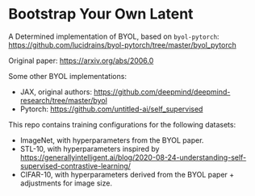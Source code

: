 # Bootstrap Your Own Latent

A Determined implementation of BYOL, based on `byol-pytorch`: https://github.com/lucidrains/byol-pytorch/tree/master/byol_pytorch

Original paper: https://arxiv.org/abs/2006.0

Some other BYOL implementations:
  - JAX, original authors: https://github.com/deepmind/deepmind-research/tree/master/byol
  - Pytorch: https://github.com/untitled-ai/self_supervised

This repo contains training configurations for the following datasets:
- ImageNet, with hyperparameters from the BYOL paper.
- STL-10, with hyperparameters inspired by https://generallyintelligent.ai/blog/2020-08-24-understanding-self-supervised-contrastive-learning/
- CIFAR-10, with hyperparameters derived from the BYOL paper + adjustments for image size.